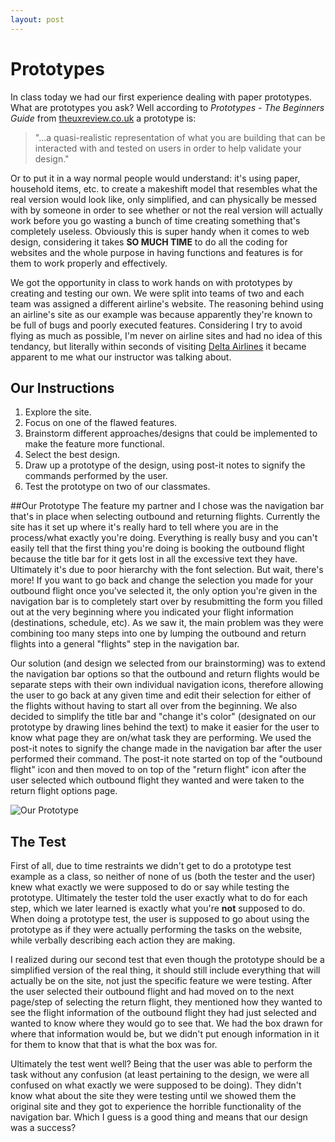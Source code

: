 ```yaml
---
layout: post
---
```


# Prototypes

In class today we had our first experience dealing with paper prototypes. What are prototypes you ask? Well according to _Prototypes - The Beginners Guide_ from [theuxreview.co.uk](http://theuxreview.co.uk/prototypes-the-beginners-guide/) a prototype is:

>"...a quasi-realistic representation of what you are building that can be interacted with and tested on users in order to help validate your design."

Or to put it in a way normal people would understand: it's using paper, household items, etc. to create a makeshift model that resembles what the real version would look like, only simplified, and can physically be messed with by someone in order to see whether or not the real version will actually work before you go wasting a bunch of time creating something that's completely useless. Obviously this is super handy when it comes to web design, considering it takes **SO MUCH TIME** to do all the coding for websites and the whole purpose in having functions and features is for them to work properly and effectively.

We got the opportunity in class to work hands on with prototypes by creating and testing our own. We were split into teams of two and each team was assigned a different airline's website. The reasoning behind using an airline's site as our example was because apparently they're known to be full of bugs and poorly executed features. Considering I try to avoid flying as much as possible, I'm never on airline sites and had no idea of this tendancy, but literally within 
seconds of visiting [Delta Airlines](http://www.delta.com/) it became apparent to me what our instructor was talking about. 

## Our Instructions
1. Explore the site.
2. Focus on one of the flawed features.
3. Brainstorm different approaches/designs that could be implemented to make the feature more functional.
4. Select the best design.
5. Draw up a prototype of the design, using post-it notes to signify the commands performed by the user.
6. Test the prototype on two of our classmates.

##Our Prototype
The feature my partner and I chose was the navigation bar that's in place when selecting outbound and returning flights. Currently the site has it set up where it's really hard to tell where you are in the process/what exactly you're doing. Everything is really busy and you can't easily tell that the first thing you're doing is booking the outbound flight because the title bar for it gets lost in all the excessive text they have. Ultimately it's due to poor hierarchy with the font selection. But wait, there's more! If you want to go back and change the selection you made for your outbound flight once you've selected it, the only option you're given in the navigation bar is to completely start over by resubmitting the form you filled out at the very beginning where you indicated your flight information (destinations, schedule, etc). As we saw it, the main problem was they were combining too many steps into one by lumping the outbound and return flights into a general "flights" step in the navigation bar. 

Our solution (and design we selected from our brainstorming) was to extend the navigation bar options so that the outbound and return flights would be separate steps with their own individual navigation icons, therefore allowing the user to go back at any given time and edit their selection for either of the flights without having to start all over from the beginning. We also decided to simplify the title bar and "change it's color" (designated on our prototype by drawing lines behind the text) to make it easier for the user to know what page they are on/what task they are performing. We used the post-it notes to signify the change made in the navigation bar after the user performed their command. The post-it note started on top of the "outbound flight" icon and then moved to on top of the "return flight" icon after the user selected which outbound flight they wanted and were taken to the return flight options page.

![Our Prototype](https://scontent-iad3-1.xx.fbcdn.net/hphotos-xal1/v/t1.0-9/12074879_10205036037850842_509468841648701641_n.jpg?oh=e861295e0cd996fe171789d84b67d8f9&oe=56A9BBBB)

## The Test
First of all, due to time restraints we didn't get to do a prototype test example as a class, so neither of none of us (both the tester and the user) knew what exactly we were supposed to do or say while testing the prototype. Ultimately the tester told the user exactly what to do for each step, which we later learned is exactly what you're **not** supposed to do. When doing a prototype test, the user is supposed to go about using the prototype as if they were actually performing the tasks on the website, while verbally describing each action they are making. 

I realized during our second test that even though the prototype should be a simplified version of the real thing, it should still include everything that will actually be on the site, not just the specific feature we were testing. After the user selected their outbound flight and had moved on to the next page/step of selecting the return flight, they mentioned how they wanted to see the flight information of the outbound flight they had just selected and wanted to know where they would go to see that. We had the box drawn for where that information would be, but we didn't put enough information in it for them to know that that is what the box was for. 

Ultimately the test went well? Being that the user was able to perform the task without any confusion (at least pertaining to the design, we were all confused on what exactly we were supposed to be doing). They didn't know what about the site they were testing until we showed them the original site and they got to experience the horrible functionality of the navigation bar. Which I guess is a good thing and means that our design was a success?




